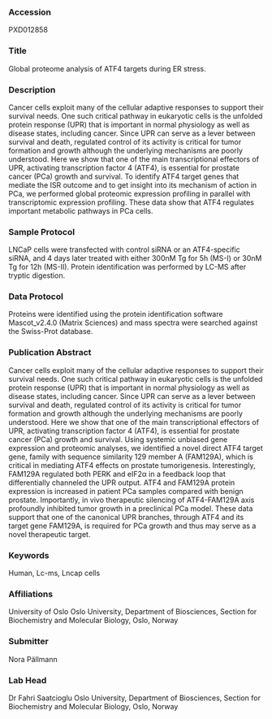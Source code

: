 ### Accession
PXD012858

### Title
Global proteome analysis of ATF4 targets during ER stress.

### Description
Cancer cells exploit many of the cellular adaptive responses to support their survival needs.  One such critical pathway in eukaryotic cells is the unfolded protein response (UPR) that is important in normal physiology as well as disease states, including cancer. Since UPR can serve as a lever between survival and death, regulated control of its activity is critical for tumor formation and growth although the underlying mechanisms are poorly understood. Here we show that one of the main transcriptional effectors of UPR, activating transcription factor 4 (ATF4), is essential for prostate cancer (PCa) growth and survival.  To identify ATF4 target genes that mediate the ISR outcome and to get insight into its mechanism of action in PCa, we performed global proteomic expression profiling in parallel with transcriptomic expression profiling. These data show that ATF4 regulates important metabolic pathways in PCa cells.

### Sample Protocol
LNCaP cells were transfected with control siRNA or an ATF4-specific siRNA, and 4 days later treated with either 300nM Tg for 5h (MS-I) or 30nM Tg for 12h (MS-II). Protein identification was performed by LC-MS after tryptic digestion.

### Data Protocol
Proteins were identified using the protein identification software Mascot_v2.4.0 (Matrix Sciences) and mass spectra were searched against the Swiss-Prot database.

### Publication Abstract
Cancer cells exploit many of the cellular adaptive responses to support their survival needs. One such critical pathway in eukaryotic cells is the unfolded protein response (UPR) that is important in normal physiology as well as disease states, including cancer. Since UPR can serve as a lever between survival and death, regulated control of its activity is critical for tumor formation and growth although the underlying mechanisms are poorly understood. Here we show that one of the main transcriptional effectors of UPR, activating transcription factor 4 (ATF4), is essential for prostate cancer (PCa) growth and survival. Using systemic unbiased gene expression and proteomic analyses, we identified a novel direct ATF4 target gene, family with sequence similarity 129 member A (FAM129A), which is critical in mediating ATF4 effects on prostate tumorigenesis. Interestingly, FAM129A regulated both PERK and eIF2&#x3b1; in a feedback loop that differentially channeled the UPR output. ATF4 and FAM129A protein expression is increased in patient PCa samples compared with benign prostate. Importantly, in vivo therapeutic silencing of ATF4-FAM129A axis profoundly inhibited tumor growth in a preclinical PCa model. These data support that one of the canonical UPR branches, through ATF4 and its target gene FAM129A, is required for PCa growth and thus may serve as a novel therapeutic target.

### Keywords
Human, Lc-ms, Lncap cells

### Affiliations
University of Oslo
Oslo University, Department of Biosciences, Section for Biochemistry and Molecular Biology, Oslo, Norway

### Submitter
Nora Pällmann

### Lab Head
Dr Fahri Saatcioglu
Oslo University, Department of Biosciences, Section for Biochemistry and Molecular Biology, Oslo, Norway


